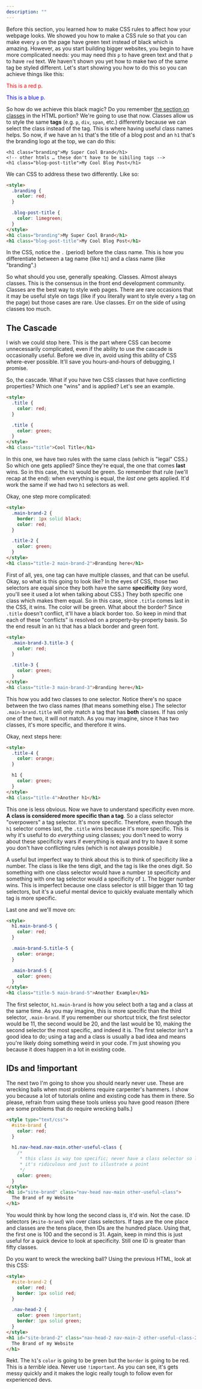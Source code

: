 ```yaml
---
description: ""
---
```


Before this section, you learned how to make CSS rules to affect how your webpage looks. We showed you how to make a CSS rule so that you can make every `p` on the page have green text instead of black which is amazing. However, as you start building bigger websites, you begin to have more complicated needs: you may need _this_ `p` to have green text and that `p` to have `red` text. We haven't shown you yet how to make two of the same tag be styled different. Let's start showing you how to do this so you can achieve things like this:

<p style="color: red">This is a red p.</p>
<p style="color: blue">This is a blue p.</p>

So how do we achieve this black magic? Do you remember [the section on classes](/complete-intro-to-web-dev-v3/lessons/html/attributes) in the HTML portion? We're going to use that now. Classes allow us to style the same **tags** (e.g. `p`, `div`, `span`, etc.) differently because we can select the class instead of the tag. This is where having useful class names helps. So now, if we have an `h1` that's the title of a blog post and an `h1` that's the branding logo at the top, we can do this:

```display-html
<h1 class="branding">My Super Cool Brand</h1>
<!-- other htmls … these don't have to be sibiling tags -->
<h1 class="blog-post-title">My Cool Blog Post</h1>
```

We can CSS to address these two differently. Like so:

```html
<style>
  .branding {
    color: red;
  }

  .blog-post-title {
    color: limegreen;
  }
</style>
<h1 class="branding">My Super Cool Brand</h1>
<h1 class="blog-post-title">My Cool Blog Post</h1>
```

In the CSS, notice the `.` (period) before the class name. This is how you differentiate between a tag name (like `h1`) and a class name (like "branding".)

So what should you use, generally speaking. Classes. Almost always classes. This is the consensus in the front end development community. Classes are the best way to style web pages. There are rare occasions that it may be useful style on tags (like if you literally want to style every `a` tag on the page) but those cases are rare. Use classes. Err on the side of using classes too much.

## The Cascade

I wish we could stop here. This is the part where CSS can become unnecessarily complicated, even if the ability to use the cascade is occasionally useful. Before we dive in, avoid using this ability of CSS where-ever possible. It'll save you hours-and-hours of debugging, I promise.

So, the cascade. What if you have two CSS classes that have conflicting properties? Which one "wins" and is applied? Let's see an example.

```html
<style>
  .title {
    color: red;
  }

  .title {
    color: green;
  }
</style>
<h1 class="title">Cool Title</h1>
```

In this one, we have two rules with the same class (which is "legal" CSS.) So which one gets applied? Since they're equal, the one that comes **last** wins. So in this case, the `h1` would be green. So remember that rule (we'll recap at the end): when everything is equal, the _last one_ gets applied. It'd work the same if we had two `h1` selectors as well.

Okay, one step more complicated:

```html
<style>
  .main-brand-2 {
    border: 1px solid black;
    color: red;
  }

  .title-2 {
    color: green;
  }
</style>
<h1 class="title-2 main-brand-2">Branding here</h1>
```

First of all, yes, one tag can have multiple classes, and that can be useful. Okay, so what is this going to look like? In the eyes of CSS, those two selectors are equal since they both have the same **specificity** (key word, you'll see it used a lot when talking about CSS.) They both specific one class which makes them equal. So in this case, since `.title` comes last in the CSS, it wins. The color will be green. What about the border? Since `.title` doesn't conflict, it'll have a black border too. So keep in mind that each of these "conflicts" is resolved on a property-by-property basis. So the end result in an `h1` that has a black border and green font.

```html
<style>
  .main-brand-3.title-3 {
    color: red;
  }

  .title-3 {
    color: green;
  }
</style>
<h1 class="title-3 main-brand-3">Branding here</h1>
```

This how you add two classes to one selector. Notice there's no space between the two class names (that means something else.) The selector `.main-brand.title` will only match a tag that has **both** classes. If has only one of the two, it will not match. As you may imagine, since it has two classes, it's more specific, and therefore it wins.

Okay, next steps here:

```html
<style>
  .title-4 {
    color: orange;
  }

  h1 {
    color: green;
  }
</style>
<h1 class="title-4">Another h1</h1>
```

This one is less obvious. Now we have to understand specificity even more. **A class is considered more specific than a tag**. So a class selector "overpowers" a tag selector. It's more specific. Therefore, even though the `h1` selector comes last, the `.title` wins because it's more specific. This is why it's useful to do _everything_ using classes; you don't need to worry about these specificity wars if everything is equal and try to have it some you don't have conflicting rules (which is not always possible.)

A useful but imperfect way to think about this is to think of specificity like a number. The class is like the tens digit, and the tag is like the ones digit. So something with one class selector would have a number `10` specificity and something with one tag selector would a specificity of `1`. The bigger number wins. This is imperfect because one class selector is still bigger than 10 tag selectors, but it's a useful mental device to quickly evaluate mentally which tag is more specific.

Last one and we'll move on:

```html
<style>
  h1.main-brand-5 {
    color: red;
  }

  .main-brand-5.title-5 {
    color: orange;
  }

  .main-brand-5 {
    color: green;
  }
</style>
<h1 class="title-5 main-brand-5">Another Example</h1>
```

The first selector, `h1.main-brand` is how you select both a tag and a class at the same time. As you may imagine, this is more specific than the third selector, `.main-brand`. If you remember our shortcut trick, the first selector would be 11, the second would be 20, and the last would be 10, making the second selector the most specific, and indeed it is. The first selector isn't a good idea to do; using a tag and a class is usually a bad idea and means you're likely doing something weird in your code. I'm just showing you because it does happen in a lot in existing code.

## IDs and !important

The next two I'm going to show you should nearly never use. These are wrecking balls when most problems require carpenter's hammers. I show you because a lot of tutorials online and existing code has them in there. So please, refrain from using these tools unless you have good reason (there are some problems that do require wrecking balls.)

```html
<style type="text/css">
  #site-brand {
    color: red;
  }

  h1.nav-head.nav-main.other-useful-class {
    /*
     * this class is way too specific; never have a class selector so long
     * it's ridiculous and just to illustrate a point
     */
    color: green;
  }
</style>
<h1 id="site-brand" class="nav-head nav-main other-useful-class">
  The Brand of my Website
</h1>
```

You would think by how long the second class is, it'd win. Not the case. ID selectors (`#site-brand`) win over class selectors. If tags are the one place and classes are the tens place, then IDs are the hundred place. Using that, the first one is 100 and the second is 31. Again, keep in mind this is just useful for a quick device to look at specificity. Still one ID is greater than fifty classes.

Do you want to wreck the wrecking ball? Using the previous HTML, look at this CSS:

```html
<style>
  #site-brand-2 {
    color: red;
    border: 1px solid red;
  }

  .nav-head-2 {
    color: green !important;
    border: 1px solid green;
  }
</style>
<h1 id="site-brand-2" class="nav-head-2 nav-main-2 other-useful-class-2">
  The Brand of my Website
</h1>
```

Rekt. The `h1`'s `color` is going to be green but the `border` is going to be red. This is a _terrible_ idea. Never use `!important`. As you can see, it's gets messy quickly and it makes the logic really tough to follow even for experienced devs.
